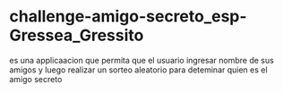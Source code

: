 # challenge-amigo-secreto_esp-Gressea_Gressito

es  una applicaacion que permita que el usuario ingresar nombre de sus amigos y luego realizar un sorteo aleatorio 
para deteminar quien es el amigo secreto

